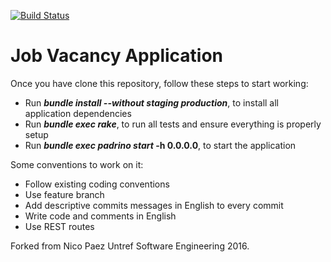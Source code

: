[![Build Status](https://travis-ci.org/gvquiroz/Ing-2016.svg?branch=master)](https://travis-ci.org/gvquiroz/Ing-2016)

Job Vacancy Application
=======================

Once you have clone this repository, follow these steps to start working:

* Run **_bundle install --without staging production_**, to install all application dependencies
* Run **_bundle exec rake_**, to run all tests and ensure everything is properly setup
* Run **_bundle exec padrino start_ -h 0.0.0.0**, to start the application

Some conventions to work on it:

* Follow existing coding conventions
* Use feature branch
* Add descriptive commits messages in English to every commit
* Write code and comments in English
* Use REST routes

Forked from Nico Paez 
Untref Software Engineering 2016.